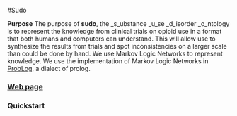 #Sudo 

**Purpose** The purpose of **sudo**, the _s_ubstance _u_se _d_isorder _o_ntology is to represent the knowledge from clinical trials on opioid use in a format that both humans and computers can understand. This will allow use to synthesize the results from trials and spot inconsistencies on a larger scale than could be done by hand. We use Markov Logic Networks to represent knowledge. We use the implementation of Markov Logic Networks in [ProbLog](https://dtai.cs.kuleuven.be/problog/index.html), a dialect of prolog. 


### [Web page ](https://mac389.github.io/sudo/)

### Quickstart
